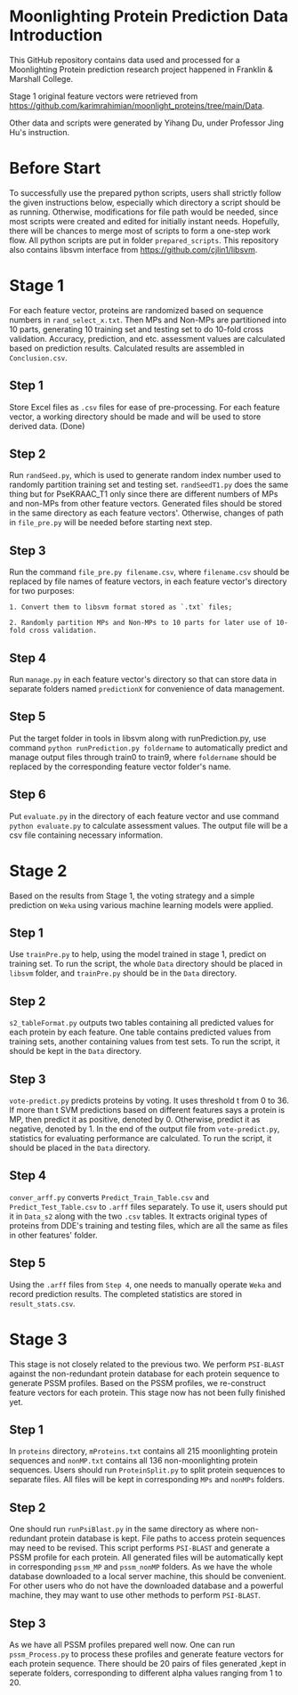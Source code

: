 # Moonlighting Protein Prediction Data Introduction
This GitHub repository contains data used and processed for a Moonlighting Protein prediction research project happened in Franklin & Marshall College. 

Stage 1 original feature vectors were retrieved from https://github.com/karimrahimian/moonlight_proteins/tree/main/Data. 

Other data and scripts were generated by Yihang Du, under Professor Jing Hu's instruction.

# Before Start

To successfully use the prepared python scripts, users shall strictly follow the given instructions below, especially which directory a script should be as running. Otherwise, modifications for file path would be needed, since most scripts were created and edited for initially instant needs. Hopefully, there will be chances to merge most of scripts to form a one-step work flow. All python scripts are put in folder `prepared_scripts`. This repository also contains libsvm interface from https://github.com/cjlin1/libsvm.

# Stage 1

For each feature vector, proteins are randomized based on sequence numbers in `rand_select_x.txt`. Then MPs and Non-MPs are partitioned into 10 parts, generating 10 training set and testing set to do 10-fold cross validation. Accuracy, prediction, and etc. assessment values are calculated based on prediction results. Calculated results are assembled in `Conclusion.csv`.

## Step 1

Store Excel files as `.csv` files for ease of pre-processing. For each feature vector, a working directory should be made and will be used to store derived data. (Done)

## Step 2

Run `randSeed.py`, which is used to generate random index number used to randomly partition training set and testing set. `randSeedT1.py` does the same thing but for PseKRAAC_T1 only since there are different numbers of MPs and non-MPs from other feature vectors. Generated files should be stored in the same directory as each feature vectors'. Otherwise, changes of path in `file_pre.py` will be needed before starting next step.

## Step 3

Run the command `file_pre.py filename.csv`, where `filename.csv` should be replaced by file names of feature vectors, in each feature vector's directory for two purposes:

	1. Convert them to libsvm format stored as `.txt` files;
	
	2. Randomly partition MPs and Non-MPs to 10 parts for later use of 10-fold cross validation.
	
## Step 4

Run `manage.py` in each feature vector's directory so that can store data in separate folders named `predictionX` for convenience of data management.

## Step 5

Put the target folder in tools in libsvm along with runPrediction.py, use command `python runPrediction.py foldername` to automatically predict and manage output files through train0 to train9, where `foldername` should be replaced by the corresponding feature vector folder's name.

## Step 6

Put `evaluate.py` in the directory of each feature vector and use command `python evaluate.py` to calculate assessment values. The output file will be a csv file containing necessary information.

# Stage 2

Based on the results from Stage 1, the voting strategy and a simple prediction on `Weka` using various machine learning models were applied.

## Step 1

Use `trainPre.py` to help, using the model trained in stage 1, predict on training set. To run the script, the whole `Data` directory should be placed in `libsvm` folder, and `trainPre.py` should be in the `Data` directory.

## Step 2

`s2_tableFormat.py` outputs two tables containing all predicted values for each protein by each feature. One table contains predicted values from training sets, another containing values from test sets. To run the script, it should be kept in the `Data` directory.

## Step 3

`vote-predict.py` predicts proteins by voting. It uses threshold t from 0 to 36. If more than t SVM predictions based on different features says a protein is MP, then predict it as positive, denoted by 0. Otherwise, predict it as negative, denoted by 1. In the end of the output file from `vote-predict.py`, statistics for evaluating performance are calculated. To run the script, it should be placed in the `Data` directory.

## Step 4

`conver_arff.py` converts `Predict_Train_Table.csv` and `Predict_Test_Table.csv` to `.arff` files separately. To use it, users should put it in `Data_s2` along with the two `.csv` tables. It extracts original types of proteins from DDE's training and testing files, which are all the same as files in other features' folder. 

## Step 5

Using the `.arff` files from `Step 4`, one needs to manually operate `Weka` and record prediction results. The completed statistics are stored in `result_stats.csv`.

# Stage 3

This stage is not closely related to the previous two. We perform `PSI-BLAST` against the non-redundant protein database for each protein sequence to generate PSSM profiles. Based on the PSSM profiles, we re-construct feature vectors for each protein. This stage now has not been fully finished yet.

## Step 1

In `proteins` directory, `mProteins.txt` contains all 215 moonlighting protein sequences and `nonMP.txt` contains all 136 non-moonlighting protein sequences. Users should run `ProteinSplit.py` to split protein sequences to separate files. All files will be kept in corresponding `MPs` and `nonMPs` folders.

## Step 2

One should run `runPsiBlast.py` in the same directory as where non-redundant protein database is kept. File paths to access protein sequences may need to be revised. This script performs `PSI-BLAST` and generate a PSSM profile for each protein. All generated files will be automatically kept in corresponding `pssm_MP` and `pssm_nonMP` folders. As we have the whole database downloaded to a local server machine, this should be convenient. For other users who do not have the downloaded database and a powerful machine, they may want to use other methods to perform `PSI-BLAST`. 

## Step 3

As we have all PSSM profiles prepared well now. One can run `pssm_Process.py` to process these profiles and generate feature vectors for each protein sequence. There should be 20 pairs of files generated ,kept in seperate folders, corresponding to different alpha values ranging from 1 to 20.
